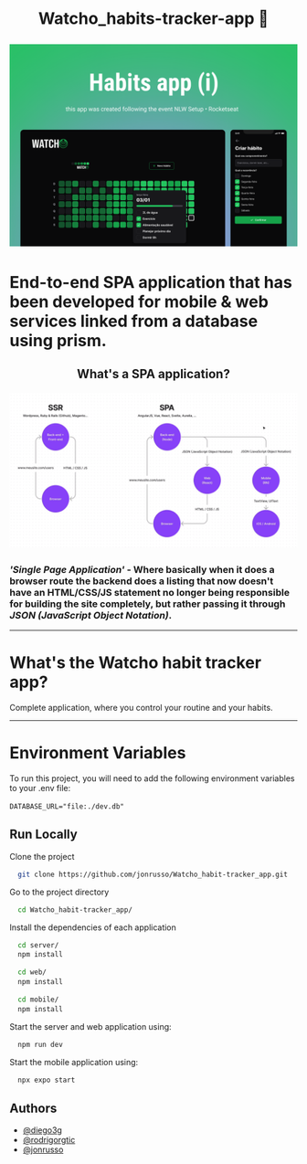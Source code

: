 <h1 align="center">
Watcho_habits-tracker-app 📱

![Logo](/design/Cover.png)

# End-to-end SPA application that has been developed for mobile & web services linked from a database using prism.

<h2 align="center">
What's a <strong>SPA</strong> application?

![Image](design/SPA-image.png)

### _'Single Page Application'_ - Where basically when it does a browser route the backend does a listing that now doesn't have an HTML/CSS/JS statement no longer being responsible for building the site completely, but rather passing it through **_JSON (JavaScript Object Notation)_**.

---

# What's the Watcho habit tracker app?

<p> Complete application, where you control your routine and your habits. </P>

---

# Environment Variables

To run this project, you will need to add the following environment variables to your .env file:

`DATABASE_URL="file:./dev.db"`

## Run Locally

Clone the project

```bash
  git clone https://github.com/jonrusso/Watcho_habit-tracker_app.git
```

Go to the project directory

```bash
  cd Watcho_habit-tracker_app/
```

Install the dependencies of each application

```bash
  cd server/
  npm install
```

```bash
  cd web/
  npm install
```

```bash
  cd mobile/
  npm install
```

Start the server and web application using:

```bash
  npm run dev
```

Start the mobile application using:

```bash
  npx expo start
```

## Authors

- [@diego3g](https://github.com/diego3g)
- [@rodrigorgtic](https://github.com/rodrigorgtic)
- [@jonrusso](https://www.github.com/jonrusso)
